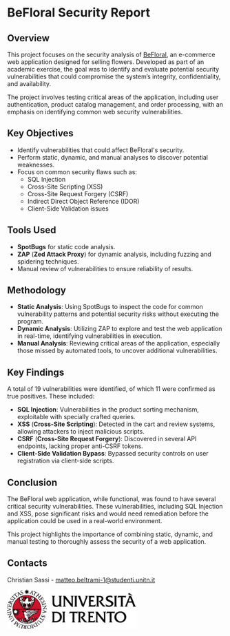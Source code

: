 # BeFloral Security Report

## Overview
This project focuses on the security analysis of [BeFloral](https://github.com/exSnake/Befloral), an e-commerce web application designed for selling flowers. Developed as part of an academic exercise, the goal was to identify and evaluate potential security vulnerabilities that could compromise the system’s integrity, confidentiality, and availability.

The project involves testing critical areas of the application, including user authentication, product catalog management, and order processing, with an emphasis on identifying common web security vulnerabilities.

## Key Objectives
- Identify vulnerabilities that could affect BeFloral's security.
- Perform static, dynamic, and manual analyses to discover potential weaknesses.
- Focus on common security flaws such as:
  - SQL Injection
  - Cross-Site Scripting (XSS)
  - Cross-Site Request Forgery (CSRF)
  - Indirect Direct Object Reference (IDOR)
  - Client-Side Validation issues

## Tools Used
- **SpotBugs** for static code analysis.
- **ZAP** (**Zed Attack Proxy**) for dynamic analysis, including fuzzing and spidering techniques.
- Manual review of vulnerabilities to ensure reliability of results.

## Methodology
- **Static Analysis**: Using SpotBugs to inspect the code for common vulnerability patterns and potential security risks without executing the program.
- **Dynamic Analysis**: Utilizing ZAP to explore and test the web application in real-time, identifying vulnerabilities in execution.
- **Manual Analysis**: Reviewing critical areas of the application, especially those missed by automated tools, to uncover additional vulnerabilities.

## Key Findings
A total of 19 vulnerabilities were identified, of which 11 were confirmed as true positives. These included:
- **SQL Injection**: Vulnerabilities in the product sorting mechanism, exploitable with specially crafted queries.
- **XSS** (**Cross-Site Scripting**): Detected in the cart and review systems, allowing attackers to inject malicious scripts.
- **CSRF** (**Cross-Site Request Forgery**): Discovered in several API endpoints, lacking proper anti-CSRF tokens.
- **Client-Side Validation Bypass**: Bypassed security controls on user registration via client-side scripts.

## Conclusion
The BeFloral web application, while functional, was found to have several critical security vulnerabilities. These vulnerabilities, including SQL Injection and XSS, pose significant risks and would need remediation before the application could be used in a real-world environment.

This project highlights the importance of combining static, dynamic, and manual testing to thoroughly assess the security of a web application.

## Contacts

Christian Sassi - [matteo.beltrami-1@studenti.unitn.it](mailto:matteo.beltrami-1@studenti.unitn.it)

<picture>
    <source media="(prefers-color-scheme: dark)" srcset="assets/extras/dark.png">
    <img alt="https://www.unitn.it/" src="assets/extras/light.png" width="300px">
</picture>
